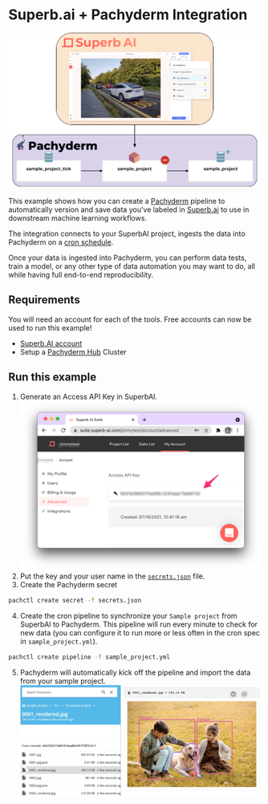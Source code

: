 # Superb.ai + Pachyderm Integration

![](images/diagram.png)

This example shows how you can create a [Pachyderm](https://www.pachyderm.com/) pipeline to automatically version and save data you've labeled in [Superb.ai](https://www.superb-ai.com/) to use in downstream machine learning workflows. 

The integration connects to your SuperbAI project, ingests the data into Pachyderm on a [cron schedule](https://docs.pachyderm.com/latest/concepts/pipeline-concepts/pipeline/cron/). 

Once your data is ingested into Pachyderm, you can perform data tests, train a model, or any other type of data automation you may want to do, all while having full end-to-end reproducibility. 

## Requirements 
You will need an account for each of the tools. Free accounts can now be used to run this example! 
* [Superb.AI account](https://suite.superb-ai.com/auth/create?from=homepage)
* Setup a [Pachyderm Hub](https://docs.pachyderm.com/latest/hub/hub_getting_started/) Cluster


## Run this example


1. Generate an Access API Key in SuperbAI. 
![](images/SuperbAI_api_key.png)
2. Put the key and your user name in the [`secrets.json`](secrets.json) file. 
3. Create the Pachyderm secret

```bash
pachctl create secret -f secrets.json
```

4. Create the cron pipeline to synchronize your `Sample project` from SuperbAI to Pachyderm. This pipeline will run every minute to check for new data (you can configure it to run more or less often in the cron spec in `sample_project.yml`).

```bash
pachctl create pipeline -f sample_project.yml
```

5. Pachyderm will automatically kick off the pipeline and import the data from your sample project. 
![](images/pachyderm_preview.jpeg)